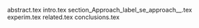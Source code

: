 abstract.tex
intro.tex
section_Approach_label_se_approach__.tex
experim.tex
related.tex
conclusions.tex